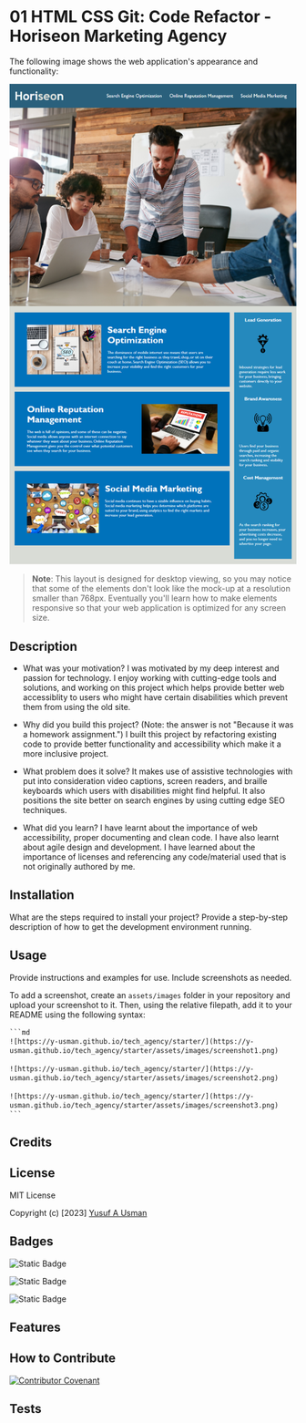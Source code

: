 # 01 HTML CSS Git: Code Refactor - Horiseon Marketing Agency

The following image shows the web application's appearance and functionality:

![The Horiseon webpage includes a navigation bar, a header image, and cards with text and images at the bottom of the page.](Assets/01-html-css-git-challenge-demo.png)

> **Note**: This layout is designed for desktop viewing, so you may notice that some of the elements don't look like the mock-up at a resolution smaller than 768px. Eventually you'll learn how to make elements responsive so that your web application is optimized for any screen size.





## Description

- What was your motivation?
I was motivated by my deep interest and passion for technology. I enjoy working with cutting-edge tools and solutions, and working on this project which helps provide better web accessiblity to users who might have certain disabilities which prevent them from using the old site.

- Why did you build this project? (Note: the answer is not "Because it was a homework assignment.")
I built this project by refactoring existing code to provide better functionality and accessibility which make it a more inclusive project.

- What problem does it solve?
It makes use of assistive technologies with put into consideration video captions, screen readers, and braille keyboards which users with disabilities might find helpful. It also positions the site better on search engines by using cutting edge SEO techniques.

- What did you learn?
I have learnt about the importance of web accessibility, proper documenting and clean code. I have also learnt about agile design and development. I have learned about the importance of licenses and referencing any code/material used that is not originally authored by me.

## Installation

What are the steps required to install your project? Provide a step-by-step description of how to get the development environment running.

## Usage

Provide instructions and examples for use. Include screenshots as needed.

To add a screenshot, create an `assets/images` folder in your repository and upload your screenshot to it. Then, using the relative filepath, add it to your README using the following syntax:

    ```md
    ![https://y-usman.github.io/tech_agency/starter/](https://y-usman.github.io/tech_agency/starter/assets/images/screenshot1.png)

    ![https://y-usman.github.io/tech_agency/starter/](https://y-usman.github.io/tech_agency/starter/assets/images/screenshot2.png)

    ![https://y-usman.github.io/tech_agency/starter/](https://y-usman.github.io/tech_agency/starter/assets/images/screenshot3.png)
    ```

## Credits



## License

MIT License

Copyright (c) [2023] [Yusuf A Usman](https://github.com/Y-usman/edxbootcamp/starter)


## Badges

![Static Badge](https://img.shields.io/badge/html)

![Static Badge](https://img.shields.io/badge/css)

![Static Badge](https://img.shields.io/badge/javascript)


## Features



## How to Contribute

[![Contributor Covenant](https://img.shields.io/badge/Contributor%20Covenant-2.1-4baaaa.svg)](code_of_conduct.md)

## Tests